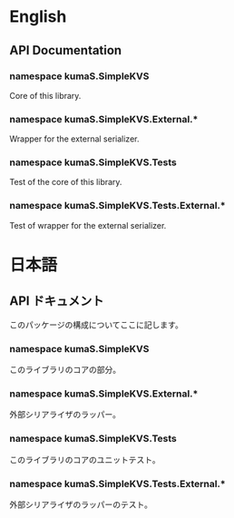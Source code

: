 # English

## API Documentation

### namespace kumaS.SimpleKVS

Core of this library.

### namespace kumaS.SimpleKVS.External.*

Wrapper for the external serializer.

### namespace kumaS.SimpleKVS.Tests

Test of the core of this library.

### namespace kumaS.SimpleKVS.Tests.External.*

Test of wrapper for the external serializer.

# 日本語

## API ドキュメント

このパッケージの構成についてここに記します。

### namespace kumaS.SimpleKVS

このライブラリのコアの部分。

### namespace kumaS.SimpleKVS.External.*

外部シリアライザのラッパー。

### namespace kumaS.SimpleKVS.Tests

このライブラリのコアのユニットテスト。

### namespace kumaS.SimpleKVS.Tests.External.*

外部シリアライザのラッパーのテスト。